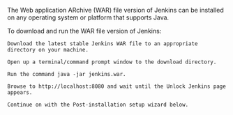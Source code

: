

The Web application ARchive (WAR) file version of Jenkins can be installed on any operating system or platform that supports Java.

To download and run the WAR file version of Jenkins:

    Download the latest stable Jenkins WAR file to an appropriate directory on your machine.

    Open up a terminal/command prompt window to the download directory.

    Run the command java -jar jenkins.war.

    Browse to http://localhost:8080 and wait until the Unlock Jenkins page appears.

    Continue on with the Post-installation setup wizard below.

